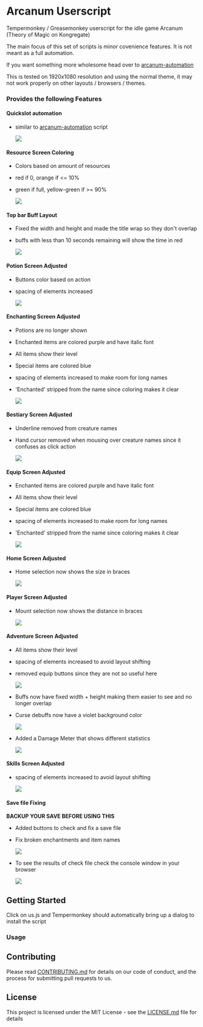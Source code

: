 # Arcanum Userscript

Tempermonkey / Greasemonkey userscript for the idle game Arcanum (Theory of Magic on Kongregate)

The main focus of this set of scripts is minor covenience features. It is not meant as a full automation.

If you want something more wholesome head over to [arcanum-automation](https://github.com/mettalogic/arcanum-automation/)

This is tested on 1920x1080 resolution and using the normal theme, it may not work properly on other layouts / browsers / themes.

### Provides the following Features


#### Quickslot automation

- similar to [arcanum-automation](https://github.com/mettalogic/arcanum-automation/) script

    ![](features/quickSlotAutomation.png)


#### Resource Screen Coloring

- Colors based on amount of resources
- red if 0, orange if <= 10%
- green if full, yellow-green if >= 90%

    ![](features/resourceColoring.png)
 
#### Top bar Buff Layout

- Fixed the width and height and made the title wrap so they don't overlap
- buffs with less than 10 seconds remaining will show the time in red

    ![](features/buffLayout.png)
    
#### Potion Screen Adjusted

- Buttons color based on action
- spacing of elements increased

    ![](features/potionLayout.png)

#### Enchanting Screen Adjusted

- Potions are no longer shown
- Enchanted items are colored purple and have italic font
- All items show their level
- Special items are colored blue
- spacing of elements increased to make room for long names
- 'Enchanted' stripped from the name since coloring makes it clear

    ![](features/enchantingLayout.png)
    
    
#### Bestiary Screen Adjusted

- Underline removed from creature names
- Hand cursor removed when mousing over creature names since it confuses as click action

    ![](features/bestiaryLayout.png)
    
#### Equip Screen Adjusted

- Enchanted items are colored purple and have italic font
- All items show their level
- Special items are colored blue
- spacing of elements increased to make room for long names
- 'Enchanted' stripped from the name since coloring makes it clear

    ![](features/equipScreenLayout.png)
    
#### Home Screen Adjusted

- Home selection now shows the size in braces

    ![](features/homeSizeDetails.png)
    
#### Player Screen Adjusted

- Mount selection now shows the distance in braces

    ![](features/mountDistanceDisplay.png)
    
#### Adventure Screen Adjusted

- All items show their level
- spacing of elements increased to avoid layout shifting
- removed equip buttons since they are not so useful here

    ![](features/adventureInventory.png)
     
- Buffs now have fixed width + height making them easier to see and no longer overlap
- Curse debuffs now have a violet background color
    
    ![](features/adventureBuffs.png)
    
- Added a Damage Meter that shows different statistics

    ![](features/dmgMeter.gif)
    
#### Skills Screen Adjusted

- spacing of elements increased to avoid layout shifting

    ![](features/skillLayout.png)
    
#### Save file Fixing

__BACKUP YOUR SAVE BEFORE USING THIS__
- Added buttons to check and fix a save file
- Fix broken enchantments and item names

    ![](features/fixSave.png)
    
- To see the results of check file check the console window in your browser

    ![](features/fixSave2.png)

## Getting Started

Click on us.js and Tempermonkey should automatically bring up a dialog to install the script

### Usage

## Contributing

Please read [CONTRIBUTING.md](CONTRIBUTING.md) for details on our code of conduct, and the process for submitting pull requests to us.


## License

This project is licensed under the MIT License - see the [LICENSE.md](LICENSE.md) file for details
